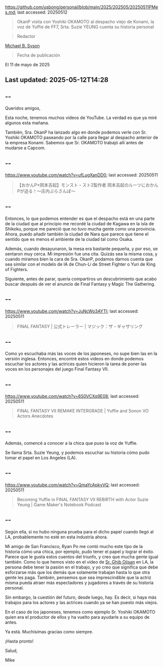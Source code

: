 https://github.com/usbong/personal/blob/main/2025/202505/20250511PMes.md; last accessed: 20250512

> OkanP visita con Yoshiki OKAMOTO al despacho viejo de Konami, la voz de Yuffie de FF7, Srta. Suzie YEUNG cuenta su historia personal 

> Redactor

[Michael B. Syson](https://www.linkedin.com/in/michaelsyson/)

> Fecha de publicación

El 11 de mayo de 2025

## Last updated: 2025-05-12T14:28

## --

Queridos amigos,

Esta noche, tenemos muchos vídeos de YouTube. La verdad es que ya miré algunos esta mañana.

También, Sra. OkanP ha lanzado algo en donde podemos verle con Sr. Yoshiki OKAMOTO paseando por la calle para llegar al despacho anterior de la empresa Konami. Sabemos que Sr. OKAMOTO trabajó allí antes de mudarse a Capcom. 

## --

https://www.youtube.com/watch?v=ufLugXanDD0; last accessed: 20250511

> 【おかんP×岡本吉起】モンスト・スト2製作者 岡本吉起のルーツにおかんPが迫る！〜庄内ぶらさんぽ〜 

## --

Entonces, lo que podemos entender es que el despacho está en una parte de la ciudad que al principio me recordé la ciudad de Kagawa en la isla de Shikoku, porque me pareció que no tuvo mucha gente como una provincia. Ahora, puedo añadir también la ciudad de Nara que parece que tiene el sentido que es menos el ambiente de la ciudad tal como Osaka.

Además, cuando desayunaron, la mesa era bastante pequeña, y por eso, se sentaron muy cerca. Mi impresión fue una cita. Quizás sea la misma cosa, y cuando miramos bien la cara de Sra. OkanP, podamos darnos cuenta que sea similar con el modelo de IA de Chun-Li de Street Fighter o Yuri de King of Fighters. 

Siguiente, antes de parar, quería compartiros un descubrimiento que acabo buscar después de ver el anuncio de Final Fantasy y Magic The Gathering. 

## --

https://www.youtube.com/watch?v=JuNcWo3AYTI; last accessed: 20250511

> FINAL FANTASY | 公式トレーラー | マジック：ザ・ギャザリング 

## --

Como yo escuchaba más las voces de los japoneses, no supe bien las en la versión inglesa. Entonces, encontré estos vídeos en donde podemos escuchar los actores y las actrices quien hicieron la tarea de poner las voces en los personajes del juego Final Fantasy VII. 

## --

https://www.youtube.com/watch?v=6S0VCXq9E08; last accessed: 20250511

> FINAL FANTASY VII REMAKE INTERGRADE | Yuffie and Sonon VO Actors Anecdotes 

## --

Además, comencé a conocer a la chica que puso la voz de Yuffie. 

Se llama Srta. Suzie Yeung, y podemos escuchar su historia cómo pudo tomar el papel en Los Angeles (LA). 

## --

https://www.youtube.com/watch?v=QmaYcApkyVQ; last accessed: 20250511

> Becoming Yuffie in FINAL FANTASY VII REBIRTH with Actor Suzie Yeung | Game Maker's Notebook Podcast

## --

Según ella, si no hubo ninguna prueba para el dicho papel cuando llegó al LA, probablemente no esté en esta industría ahora. 

Mi amigo de San Francisco, Ryan Po me contó mucho este tipo de la historia cómo una chica, por ejemplo, pudo tener el papel y lograr el éxito. Parece que le gusta estos cuentos del triunfo, y creo que mucha gente igual también. Como lo que hemos visto en el vídeo de [Sr. Ghib Ojisan](https://www.youtube.com/@GhibOjisan) en LA, la persona debe tener la pasión en el trabajo, y yo creo que significa que debe esforzarse más que los demás que solamente trabajan hasta lo que otra gente les paga. También, pensemos que sea imprescindible que la actriz misma pueda atraer más espectadores y jugadores a través de su historia personal.

Sin embargo, la cuestión del futuro, desde luego, hay. Es decir, si haya más trabajos para los actores y las actrices cuando ya se han puesto más viejos.  

En el caso de los japoneses, tenemos como ejemplo Sr. Yoshiki OKAMOTO quien era el productor de ellos y ha vuelto para ayudarle a su equipo de antes.

Ya está. Muchísimas gracias como siempre.

¡Hasta pronto!

Salud,

Mike
